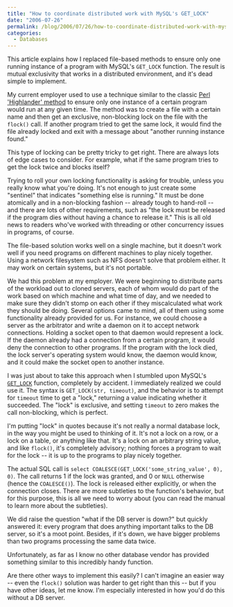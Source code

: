 ```yaml
---
title: "How to coordinate distributed work with MySQL's GET_LOCK"
date: "2006-07-26"
permalink: /blog/2006/07/26/how-to-coordinate-distributed-work-with-mysqls-get_lock/
categories:
  - Databases
---
```

This article explains how I replaced file-based methods to ensure only one running instance of a program with MySQL's `GET_LOCK` function. The result is mutual exclusivity that works in a distributed environment, and it's dead simple to implement.

My current employer used to use a technique similar to the classic [Perl 'Highlander' method][1] to ensure only one instance of a certain program would run at any given time. The method was to create a file with a certain name and then get an exclusive, non-blocking lock on the file with the `flock()` call. If another program tried to get the same lock, it would find the file already locked and exit with a message about "another running instance found."

This type of locking can be pretty tricky to get right. There are always lots of edge cases to consider. For example, what if the same program tries to get the lock twice and blocks itself?

Trying to roll your own locking functionality is asking for trouble, unless you really know what you're doing. It's not enough to just create some "sentinel" that indicates "something else is running." It must be done atomically and in a non-blocking fashion -- already tough to hand-roll -- and there are lots of other requirements, such as "the lock must be released if the program dies without having a chance to release it." This is all old news to readers who've worked with threading or other concurrency issues in programs, of course.

The file-based solution works well on a single machine, but it doesn't work well if you need programs on different machines to play nicely together. Using a network filesystem such as NFS doesn't solve that problem either. It may work on certain systems, but it's not portable.

We had this problem at my employer. We were beginning to distribute parts of the workload out to cloned servers, each of whom would do part of the work based on which machine and what time of day, and we needed to make sure they didn't stomp on each other if they miscalculated what work they should be doing. Several options came to mind, all of them using some functionality already provided for us. For instance, we could choose a server as the arbitrator and write a daemon on it to accept network connections. Holding a socket open to that daemon would represent a lock. If the daemon already had a connection from a certain program, it would deny the connection to other programs. If the program with the lock died, the lock server's operating system would know, the daemon would know, and it could make the socket open to another instance.

I was just about to take this approach when I stumbled upon MySQL's [`GET_LOCK`][2] function, completely by accident. I immediately realized we could use it. The syntax is `GET_LOCK(str, timeout)`, and the behavior is to attempt for `timeout` time to get a "lock," returning a value indicating whether it succeeded. The "lock" is exclusive, and setting `timeout` to zero makes the call non-blocking, which is perfect.

I'm putting "lock" in quotes because it's not really a normal database lock, in the way you might be used to thinking of it. It's not a lock on a row, or a lock on a table, or anything like that. It's a lock on an arbitrary string value, and like `flock()`, it's completely advisory; nothing forces a program to wait for the lock -- it is up to the programs to play nicely together.

The actual SQL call is `select COALESCE(GET_LOCK('some_string_value', 0), 0)`. The call returns 1 if the lock was granted, and 0 or `NULL` otherwise (hence the `COALESCE()`). The lock is released either explicitly, or when the connection closes. There are more subtleties to the function's behavior, but for this purpose, this is all we need to worry about (you can read the manual to learn more about the subtleties).

We did raise the question "what if the DB server is down?" but quickly answered it: every program that does anything important talks to the DB server, so it's a moot point. Besides, if it's down, we have bigger problems than two programs processing the same data twice.

Unfortunately, as far as I know no other database vendor has provided something similar to this incredibly handy function.

Are there other ways to implement this easily? I can't imagine an easier way -- even the `flock()` solution was harder to get right than this -- but if you have other ideas, let me know. I'm especially interested in how you'd do this without a DB server.

 [1]: http://www.stonehenge.com/merlyn/WebTechniques/col54.html
 [2]: http://dev.mysql.com/doc/refman/5.0/en/miscellaneous-functions.html
